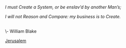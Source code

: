 <i>I must Create a System, or be enslav’d by another Man’s;

I will not Reason and Compare: my business is to Create.</i>
 
<br>
\- William Blake

[Jerusalem](https://www.bartleby.com/235/307.html)
